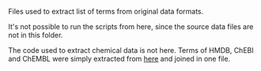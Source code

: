 Files used to extract list of terms from original data formats.

It's not possible to run the scripts from here, since the source data files are not in this folder.

The code used to extract chemical data is not here. Terms of HMDB, ChEBI and ChEMBL were simply extracted from [here](http://www.biosemantics.org/index.php/resources/non-systematic-chemical-identifiers) and joined in one file.
